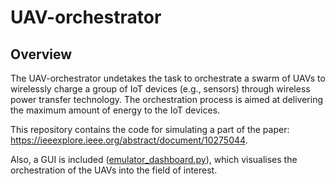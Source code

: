 # UAV-orchestrator
## Overview
The UAV-orchestrator undetakes the task to orchestrate a swarm of UAVs to wirelessly charge a group of IoT devices (e.g., sensors) through wireless power transfer technology. The orchestration process is aimed at delivering the maximum amount of energy to the IoT devices.

This repository contains the code for simulating a part of the paper: https://ieeexplore.ieee.org/abstract/document/10275044.

Also, a GUI is included ([emulator_dashboard.py](https://github.com/wcipAUTH/UAV-orchestrator/blob/main/emulator_dashboard.py)), which visualises the orchestration of the UAVs into the field of interest.
